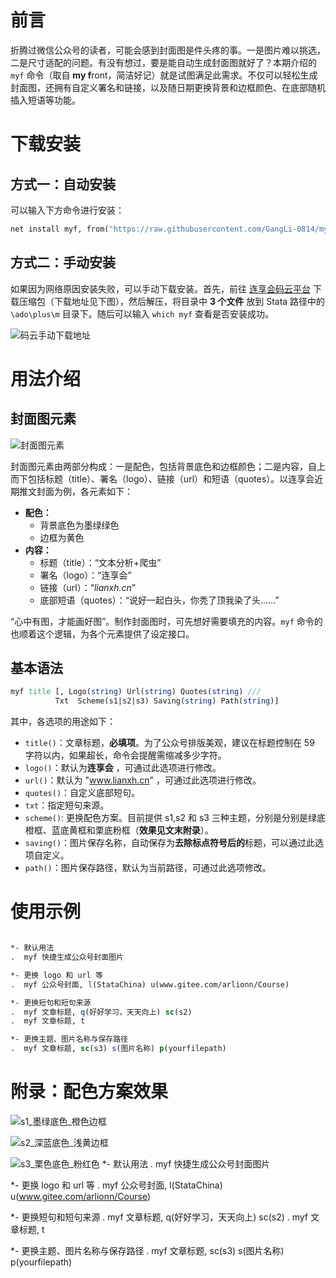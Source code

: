 # 前言

折腾过微信公众号的读者，可能会感到封面图是件头疼的事。一是图片难以挑选，二是尺寸适配的问题。有没有想过，要是能自动生成封面图就好了？本期介绍的 `myf` 命令（取自 **my f**ront，简洁好记）就是试图满足此需求。不仅可以轻松生成封面图，还拥有自定义署名和链接，以及随日期更换背景和边框颜色、在底部随机插入短语等功能。

# 下载安装

## 方式一：自动安装

可以输入下方命令进行安装：

```Stata
net install myf, from("https://raw.githubusercontent.com/GangLi-0814/myf/master") replace
```

## 方式二：手动安装

如果因为网络原因安装失败，可以手动下载安装。首先，前往 [连享会码云平台](https://gitee.com/Stata002/StataSX2018/tree/master/2020Spring/%E6%9D%8E%E5%88%9A_%E4%B8%AD%E5%8D%97%E8%B4%A2%E7%BB%8F/%E6%8E%A8%E6%96%874-%E5%85%AC%E4%BC%97%E5%8F%B7%E5%B0%81%E9%9D%A2%E5%9B%BE%E7%89%87/myf/ado) 下载压缩包（下载地址见下图），然后解压，将目录中 **3 个文件** 放到 Stata 路径中的 `\ado\plus\m` 目录下。随后可以输入 `which myf` 查看是否安装成功。

![码云手动下载地址](https://fig-lianxh.oss-cn-shenzhen.aliyuncs.com/手动下载.png)

# 用法介绍

## 封面图元素

![封面图元素](https://fig-lianxh.oss-cn-shenzhen.aliyuncs.com/s1_墨绿色_橙色.png)

封面图元素由两部分构成：一是配色，包括背景底色和边框颜色；二是内容，自上而下包括标题（title）、署名（logo）、链接（url）和短语（quotes）。以连享会近期推文封面为例，各元素如下：

- **配色：**
  - 背景底色为墨绿绿色
  - 边框为黄色
- **内容：**
  - 标题（title）：“文本分析+爬虫”
  - 署名（logo）：“连享会”
  - 链接（url）：“_lianxh.cn_”
  - 底部短语（quotes）：“说好一起白头，你秃了顶我染了头......”

“心中有图，才能画好图”。制作封面图时，可先想好需要填充的内容。`myf` 命令的也顺着这个逻辑，为各个元素提供了设定接口。

## 基本语法

```Stata
myf title [, Logo(string) Url(string) Quotes(string) ///
          Txt  Scheme(s1|s2|s3) Saving(string) Path(string)]
```

其中，各选项的用途如下：

- `title()`：文章标题，**必填项**。为了公众号排版美观，建议在标题控制在 59 字符以内，如果超长，命令会提醒需缩减多少字符。
- `logo()`：默认为**连享会** ，可通过此选项进行修改。
- `url()`：默认为 "www.lianxh.cn" ，可通过此选项进行修改。
- `quotes()`：自定义底部短句。
- `txt`：指定短句来源。
- `scheme()`: 更换配色方案。目前提供 s1,s2 和 s3 三种主题，分别是分别是绿底橙框、蓝底黄框和栗底粉框（**效果见文末附录**）。
- `saving()`：图片保存名称，自动保存为**去除标点符号后的**标题，可以通过此选项自定义。
- `path()`：图片保存路径，默认为当前路径，可通过此选项修改。

# 使用示例

```Stata

*- 默认用法
.  myf 快捷生成公众号封面图片

*- 更换 logo 和 url 等
.  myf 公众号封面, l(StataChina) u(www.gitee.com/arlionn/Course)

*- 更换短句和短句来源
.  myf 文章标题, q(好好学习，天天向上) sc(s2)
.  myf 文章标题, t

*- 更换主题、图片名称与保存路径
.  myf 文章标题, sc(s3) s(图片名称) p(yourfilepath)

```

# 附录：配色方案效果

![s1_墨绿底色_橙色边框](https://fig-lianxh.oss-cn-shenzhen.aliyuncs.com/s1_墨绿色_橙色.png)

![s2_深蓝底色_浅黄边框](https://fig-lianxh.oss-cn-shenzhen.aliyuncs.com/s2_深蓝色_浅黄色.png)

![s3_栗色底色_粉红色](https://fig-lianxh.oss-cn-shenzhen.aliyuncs.com/s3_栗色_粉红色.png)
\*- 默认用法
. myf 快捷生成公众号封面图片

\*- 更换 logo 和 url 等
. myf 公众号封面, l(StataChina) u(www.gitee.com/arlionn/Course)

\*- 更换短句和短句来源
. myf 文章标题, q(好好学习，天天向上) sc(s2)
. myf 文章标题, t

\*- 更换主题、图片名称与保存路径
. myf 文章标题, sc(s3) s(图片名称) p(yourfilepath)
